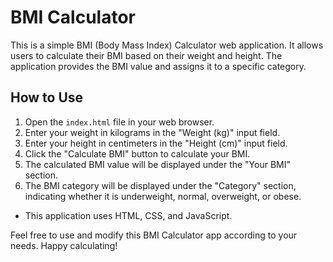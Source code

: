# BMI Calculator

This is a simple BMI (Body Mass Index) Calculator web application. It allows users to calculate their BMI based on their weight and height. The application provides the BMI value and assigns it to a specific category.

## How to Use

1. Open the `index.html` file in your web browser.
2. Enter your weight in kilograms in the "Weight (kg)" input field.
3. Enter your height in centimeters in the "Height (cm)" input field.
4. Click the "Calculate BMI" button to calculate your BMI.
5. The calculated BMI value will be displayed under the "Your BMI" section.
6. The BMI category will be displayed under the "Category" section, indicating whether it is underweight, normal, overweight, or obese.


- This application uses HTML, CSS, and JavaScript.

Feel free to use and modify this BMI Calculator app according to your needs. Happy calculating!

